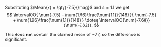Substituting $\Mean{x} = \qty{-7.5}{\mag}$ and $s = \num{1.1}$ we get
$$
    \IntervalOO{
        \num{-7.5} - \num{1.96}\frac{\num{1.1}}{148}
    }{
        \num{-7.5} + \num{1.96}\frac{\num{1.1}}{148}
    } \doteq
    \IntervalOO{\num{-7.68}}{\num{-7.32}}.
$$

This does **not** contain the claimed mean of $\num{-7.7}$,
so the difference is significant.
